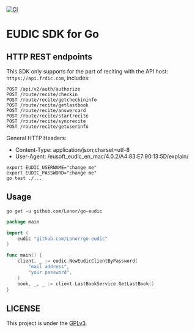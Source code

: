 [![CI](https://github.com/Lonor/go-eudic/actions/workflows/ci.yaml/badge.svg)](https://github.com/Lonor/go-eudic/actions/workflows/ci.yaml)

# EUDIC SDK for Go

## HTTP REST endpoints

This SDK only supports for the part of reciting with the API host: `https://api.frdic.com`, includes:

```
POST /api/v2/auth/authorize
POST /route/recite/checkin
POST /route/recite/getcheckininfo
POST /route/recite/getlastbook
POST /route/recite/answercard
POST /route/recite/startrecite
POST /route/recite/syncrecite
POST /route/recite/getuserinfo
```

General HTTP Headers:

- Content-Type: application/json;charset=utf-8
- User-Agent: /eusoft_eudic_en_mac/4.0.2/A4:83:E7:90:13:5D/explain/

```shell
export EUDIC_USERNAME="change me"
export EUDIC_PASSWORD="change me"
go test ./...
```

## Usage

```shell
go get -u github.com/Lonor/go-eudic
```

```go
package main

import (
	eudic "github.com/Lonor/go-eudic"
)

func main() {
	client, _ := eudic.NewEudicClientByPassword(
		"mail address",
		"your password",
	)
	book, _, _ := client.LastBookService.GetLastBook()
}
```

## LICENSE

This project is under the [GPLv3](https://www.gnu.org/licenses/gpl-3.0.html).